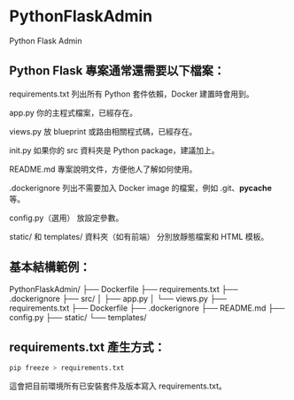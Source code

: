 # PythonFlaskAdmin
Python Flask Admin


## Python Flask 專案通常還需要以下檔案：

requirements.txt
列出所有 Python 套件依賴，Docker 建置時會用到。

app.py
你的主程式檔案，已經存在。

views.py
放 blueprint 或路由相關程式碼，已經存在。

init.py
如果你的 src 資料夾是 Python package，建議加上。

README.md
專案說明文件，方便他人了解如何使用。

.dockerignore
列出不需要加入 Docker image 的檔案，例如 .git、__pycache__ 等。

config.py（選用）
放設定參數。

static/ 和 templates/ 資料夾（如有前端）
分別放靜態檔案和 HTML 模板。

## 基本結構範例：
PythonFlaskAdmin/
├── Dockerfile
├── requirements.txt
├── .dockerignore
├── src/
│   ├── app.py
│   └── views.py
├── requirements.txt
├── Dockerfile
├── .dockerignore
├── README.md
├── config.py
├── static/
└── templates/

## requirements.txt 產生方式：
```bash
pip freeze > requirements.txt
```
這會把目前環境所有已安裝套件及版本寫入 requirements.txt。

